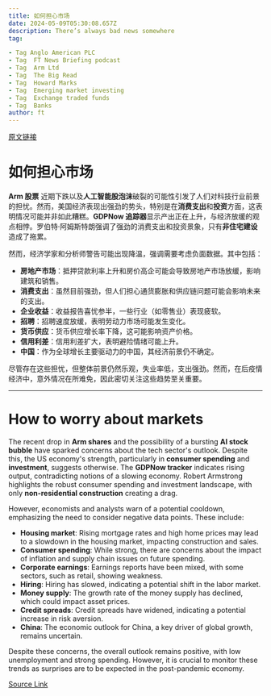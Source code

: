 ```yaml
---
title: 如何担心市场
date: 2024-05-09T05:30:08.657Z
description: There’s always bad news somewhere
tag: 

- Tag Anglo American PLC
- Tag  FT News Briefing podcast
- Tag  Arm Ltd
- Tag  The Big Read
- Tag  Howard Marks
- Tag  Emerging market investing
- Tag  Exchange traded funds
- Tag  Banks
author: ft
---
```


[原文链接](https://ft.com/content/4e2ca2bd-2f54-499d-87ce-1edd50047743)

# 如何担心市场

**Arm 股票** 近期下跌以及**人工智能股泡沫**破裂的可能性引发了人们对科技行业前景的担忧。然而，美国经济表现出强劲的势头，特别是在**消费支出**和**投资**方面，这表明情况可能并非如此糟糕。**GDPNow 追踪器**显示产出正在上升，与经济放缓的观点相悖。罗伯特·阿姆斯特朗强调了强劲的消费支出和投资景象，只有**非住宅建设**造成了拖累。

然而，经济学家和分析师警告可能出现降温，强调需要考虑负面数据。其中包括：

- **房地产市场**：抵押贷款利率上升和房价高企可能会导致房地产市场放缓，影响建筑和销售。
- **消费支出**：虽然目前强劲，但人们担心通货膨胀和供应链问题可能会影响未来的支出。
- **企业收益**：收益报告喜忧参半，一些行业（如零售业）表现疲软。
- **招聘**：招聘速度放缓，表明劳动力市场可能发生变化。
- **货币供应**：货币供应增长率下降，这可能影响资产价格。
- **信用利差**：信用利差扩大，表明避险情绪可能上升。
- **中国**：作为全球增长主要驱动力的中国，其经济前景仍不确定。

尽管存在这些担忧，但整体前景仍然乐观，失业率低，支出强劲。然而，在后疫情经济中，意外情况在所难免，因此密切关注这些趋势至关重要。

---

# How to worry about markets 

The recent drop in **Arm shares** and the possibility of a bursting **AI stock bubble** have sparked concerns about the tech sector's outlook. Despite this, the US economy's strength, particularly in **consumer spending** and **investment**, suggests otherwise. The **GDPNow tracker** indicates rising output, contradicting notions of a slowing economy. Robert Armstrong highlights the robust consumer spending and investment landscape, with only **non-residential construction** creating a drag. 

However, economists and analysts warn of a potential cooldown, emphasizing the need to consider negative data points. These include:
- **Housing market**: Rising mortgage rates and high home prices may lead to a slowdown in the housing market, impacting construction and sales.
- **Consumer spending**: While strong, there are concerns about the impact of inflation and supply chain issues on future spending.
- **Corporate earnings**: Earnings reports have been mixed, with some sectors, such as retail, showing weakness.
- **Hiring**: Hiring has slowed, indicating a potential shift in the labor market.
- **Money supply**: The growth rate of the money supply has declined, which could impact asset prices.
- **Credit spreads**: Credit spreads have widened, indicating a potential increase in risk aversion.
- **China**: The economic outlook for China, a key driver of global growth, remains uncertain.

Despite these concerns, the overall outlook remains positive, with low unemployment and strong spending. However, it is crucial to monitor these trends as surprises are to be expected in the post-pandemic economy.

[Source Link](https://ft.com/content/4e2ca2bd-2f54-499d-87ce-1edd50047743)

